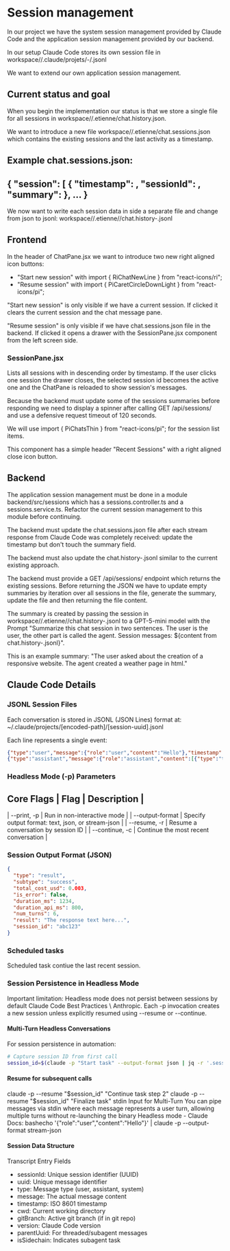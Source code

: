 # Session management

In our project we have the system session management provided by Claude Code and the application session management provided by our backend.

In our setup Claude Code stores its own session file in workspace/<projectname>/.claude/projets/-<projectname>/<sessionid>.jsonl

We want to extend our own application session management.

## Current status and goal
When you begin the implementation our status is that we store a single file for all sessions in workspace/<projectname>/.etienne/chat.history.json.

We want to introduce a new file workspace/<projectname>/.etienne/chat.sessions.json which contains the existing sessions and the last activity as a timestamp.

Example chat.sessions.json:
--------
{
  "session": [ 
    {
    "timestamp": <iso date time>,
    "sessionId": <claude session id>,
    "summary": <two sentences summarizing the messages>
    },
    ...
}
--------

We now want to write each session data in side a separate file and change from json to jsonl:
workspace/<projectname>/.etienne//chat.history-<sessionid>.jsonl

## Frontend
In the header of ChatPane.jsx we want to introduce two new right aligned icon buttons:
* "Start new session" with import { RiChatNewLine } from "react-icons/ri";
* "Resume session" with import { PiCaretCircleDownLight } from "react-icons/pi";

"Start new session" is only visible if we have a current session. If clicked it clears the current session and the chat message pane.

"Resume session" is only visible if we have chat.sessions.json file in the backend. If clicked it opens a drawer with the SessionPane.jsx component from the left screen side.

### SessionPane.jsx
Lists all sessions with in descending order by timestamp. If the user clicks one session the drawer closes, the selected session id becomes the active one and the ChatPane is reloaded to show session's messages.

Because the backend must update some of the sessions summaries before responding we need to display a spinner after calling  GET /api/sessions/<projectname> and use a defensive request timeout of 120 seconds.

We will use import { PiChatsThin } from "react-icons/pi"; for the session list items.

This component has a simple header "Recent Sessions" with a right aligned close icon button.

## Backend
The application session management must be done in a module backend/src/sessions which has a sessions.controller.ts and a sessions.service.ts. Refactor the current session management to this module before continuing.

The backend must update the chat.sessions.json file after each stream response from Claude Code was completely received: update the timestamp but don't touch the summary field.

The backend must also update the chat.history-<sessionId>.jsonl similar to the current existing approach.

The backend must provide a GET /api/sessions/<projectname> endpoint which returns the existing sessions. Before returning the JSON we have to update empty summaries by iteration over all sessions in the file, generate the summary, update the file and then returning the file content.

The summary is created by passing the session in workspace/<projectname>/.etienne//chat.history-<sessionid>.jsonl to a GPT-5-mini model with the Prompt "Summarize this chat session in two sentences. The user is the user, the other part is called the agent. Session messages: ${content from chat.history-<sessionId>.jsonl}".

This is an example summary: "The user asked about the creation of a responsive website. The agent created a weather page in html."

## Claude Code Details

### JSONL Session Files
Each conversation is stored in JSONL (JSON Lines) format at:
~/.claude/projects/[encoded-path]/[session-uuid].jsonl

Each line represents a single event:
```json
{"type":"user","message":{"role":"user","content":"Hello"},"timestamp":"2025-06-02T18:46:59.937Z","uuid":"...","sessionId":"...","cwd":"/path/to/project"}
{"type":"assistant","message":{"role":"assistant","content":[{"type":"text","text":"Hi!"}]},"timestamp":"2025-06-02T18:47:06.267Z","uuid":"..."}
```
### Headless Mode (-p) Parameters
Core Flags
| Flag | Description |
---------------------
| --print, -p | Run in non-interactive mode |
| --output-format | Specify output format: text, json, or stream-json |
| --resume, -r | Resume a conversation by session ID |
| --continue, -c | Continue the most recent conversation |

### Session Output Format (JSON)
``` json
{
  "type": "result",
  "subtype": "success",
  "total_cost_usd": 0.003,
  "is_error": false,
  "duration_ms": 1234,
  "duration_api_ms": 800,
  "num_turns": 6,
  "result": "The response text here...",
  "session_id": "abc123"
}
```

### Scheduled tasks
Scheduled task contiue the last recent session.

### Session Persistence in Headless Mode
Important limitation: Headless mode does not persist between sessions by default Claude Code Best Practices \ Anthropic. Each -p invocation creates a new session unless explicitly resumed using --resume or --continue.
#### Multi-Turn Headless Conversations
For session persistence in automation:

```bash
# Capture session ID from first call
session_id=$(claude -p "Start task" --output-format json | jq -r '.session_id')
```

#### Resume for subsequent calls
claude -p --resume "$session_id" "Continue task step 2"
claude -p --resume "$session_id" "Finalize task"
stdin Input for Multi-Turn
You can pipe messages via stdin where each message represents a user turn, allowing multiple turns without re-launching the binary Headless mode - Claude Docs:
bashecho '{"role":"user","content":"Hello"}' | claude -p --output-format stream-json

#### Session Data Structure
Transcript Entry Fields
* sessionId: Unique session identifier (UUID)
* uuid: Unique message identifier
* type: Message type (user, assistant, system)
* message: The actual message content
* timestamp: ISO 8601 timestamp
* cwd: Current working directory
* gitBranch: Active git branch (if in git repo)
* version: Claude Code version
* parentUuid: For threaded/subagent messages
* isSidechain: Indicates subagent task